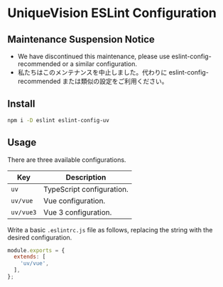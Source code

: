 # UniqueVision ESLint Configuration

## Maintenance Suspension Notice

- We have discontinued this maintenance, please use eslint-config-recommended or a similar configuration.
- 私たちはこのメンテナンスを中止しました。代わりに eslint-config-recommended または類似の設定をご利用ください。

## Install

```sh
npm i -D eslint eslint-config-uv
```

## Usage

There are three available configurations.

| Key | Description |
| --- | ----------- |
| `uv` | TypeScript configuration. |
| `uv/vue` | Vue configuration. |
| `uv/vue3` | Vue 3 configuration. |

Write a basic `.eslintrc.js` file as follows, replacing the string with the desired configuration.

```js
module.exports = {
  extends: [
    'uv/vue',
  ],
};
```
